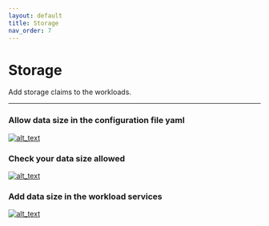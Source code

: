```yaml
---
layout: default
title: Storage
nav_order: 7
---
```


# Storage
Add storage claims to the workloads.

---

### Allow data size in the configuration file yaml
[<img alt="alt_text" src="{{site.baseurl}}/assets/images/storage/import-volume-storage.png" />](/assets/images/storage/import-volume-storage.png)

### Check your data size allowed
[<img alt="alt_text" src="{{site.baseurl}}/assets/images/storage/persistent-volume-storage.png" />](/assets/images/storage/persistent-volume-storage.png)

### Add data size in the workload services
[<img alt="alt_text" src="{{site.baseurl}}/assets/images/storage/workload-volume-storage.png" />](/assets/images/storage/workload-volume-storage.png)
